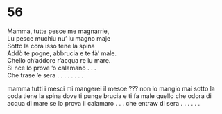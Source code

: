 # 56
  
Mamma, tutte pesce me magnarrie,  
Lu pesce muchiu nu’ lu magno maje  
Sotto la cora isso tene la spina  
Addò te pogne, abbrucia e te fà’ male.  
Chello ch’addore r’acqua re lu mare.  
Si nce lo prove ’o calamano . . .  
Che trase ’e sera . . . . . . . .

mamma tutti i mesci mi mangerei
il mesce ??? non lo mangio mai
sotto la coda tiene la spina
dove ti punge brucia e ti fa male
quello che odora di acqua di mare
se lo prova il calamaro . . .
che entraw di sera . . . . . .
